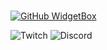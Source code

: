 ###
[![GitHub WidgetBox](https://github-widgetbox.vercel.app/api/profile?username=staffuser&data=followers,repositories,stars,commits&theme=nautilus)](https://github.com/staffuser/github-widgetbox)

![Twitch](https://img.shields.io/twitch/status/pro13_0?style=social) ![Discord](https://img.shields.io/discord/1016068838074359889)
